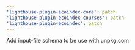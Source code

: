 ```yaml
---
'lighthouse-plugin-ecoindex-core': patch
'lighthouse-plugin-ecoindex-courses': patch
'lighthouse-plugin-ecoindex': patch
---
```


Add input-file schema to be use with unpkg.com
